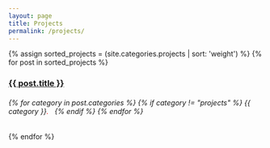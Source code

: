 ```yaml
---
layout: page
title: Projects
permalink: /projects/
---
```


<div class="posts">
    {% assign sorted_projects = (site.categories.projects | sort: 'weight') %}
    {% for post in sorted_projects %}
        <h3><a href="{{ post.url }}">{{ post.title }}</a></h3>
        <h6>
        {% for category in post.categories %}
           {% if category != "projects" %}
            {{ category }}<span style="color:red">.</span>&nbsp;&nbsp; 
           {% endif %}
        {% endfor %}
        </h6>
    {% endfor %}
</div>
